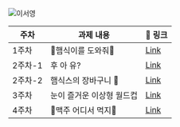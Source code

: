 ![이서영](https://user-images.githubusercontent.com/22493971/160269934-c6088047-fa0b-4600-9960-8636983fb9bf.png)

| 주차  | 과제 내용 |  🔗 링크  | 
|---|---|---|
| 1주차  | 🍔햄식이를 도와줘🍔  | [Link](https://github.com/THE-SOPT-WEB/leeSeoYeong/pull/1)  | 
| 2주차-1  | 후 아 유? | [Link](https://github.com/THE-SOPT-WEB/leeSeoYeong/pull/2)  | 
| 2주차-2 | 햄식스의 장바구니 🛒 | [Link](https://github.com/THE-SOPT-WEB/leeSeoYeong/pull/3)  | 
| 3주차 | 눈이 즐거운 이상형 월드컵 | [Link](https://github.com/THE-SOPT-WEB/leeSeoYeong/pull/4)  | 
| 4주차 | 🍺맥주 어디서 먹지🍺 | [Link](https://github.com/THE-SOPT-WEB/leeSeoYeong/pull/5)  | 
